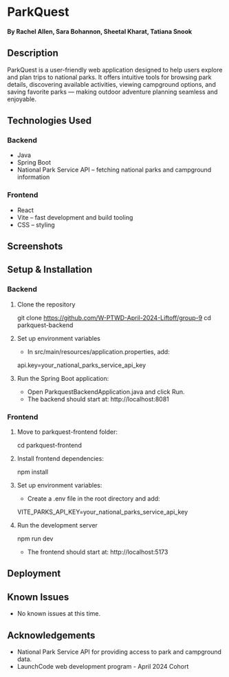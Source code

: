 # ParkQuest

#### By Rachel Allen, Sara Bohannon, Sheetal Kharat, Tatiana Snook

## Description
ParkQuest is a user-friendly web application designed to help users explore and plan trips to national parks. It offers intuitive tools for browsing park details, discovering available activities, viewing campground options, and saving favorite parks — making outdoor adventure planning seamless and enjoyable.

## Technologies Used
### Backend
* Java
* Spring Boot
* National Park Service API – fetching national parks and campground information

### Frontend
* React
* Vite – fast development and build tooling
* CSS – styling

## Screenshots

## Setup & Installation
### Backend
1. Clone the repository
   
    git clone https://github.com/W-PTWD-April-2024-Liftoff/group-9
    cd parkquest-backend
2. Set up environment variables
   * In src/main/resources/application.properties, add:
    
    api.key=your_national_parks_service_api_key
4. Run the Spring Boot application:

    * Open ParkquestBackendApplication.java and click Run.
    * The backend should start at: http://localhost:8081
### Frontend
1. Move to parkquest-frontend folder:
   
    cd parkquest-frontend
2. Install frontend dependencies:
   
    npm install
7. Set up environment variables:
   
   * Create a .env file in the root directory and add:
    
    VITE_PARKS_API_KEY=your_national_parks_service_api_key
8. Run the development server
   
    npm run dev
    
    * The frontend should start at: http://localhost:5173

## Deployment

## Known Issues

* No known issues at this time.

## Acknowledgements
* National Park Service API for providing access to park and campground data.
* LaunchCode web development program - April 2024 Cohort
